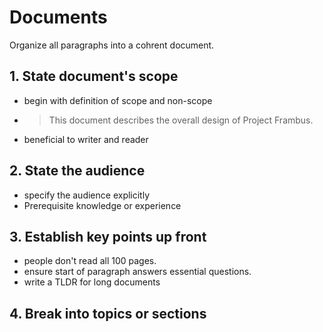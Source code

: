 # Documents

Organize all paragraphs into a cohrent document.

## 1. State document's scope

- begin with definition of scope and non-scope

- > This document describes the overall design of Project Frambus.

- beneficial to writer and reader

## 2. State the audience

- specify the audience explicitly
- Prerequisite knowledge or experience



## 3. Establish key points up front

- people don't read all 100 pages.
- ensure start of paragraph answers essential questions.
- write a TLDR for long documents



## 4. Break into topics or sections

